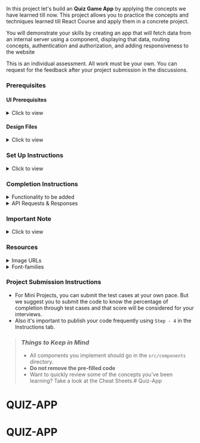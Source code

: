 In this project let's build an **Quiz Game App** by applying the concepts we have learned till now. This project allows you to practice the concepts and techniques learned till React Course and apply them in a concrete project.

You will demonstrate your skills by creating an app that will fetch data from an internal server using a component, displaying that data, routing concepts, authentication and authorization, and adding responsiveness to the website

This is an individual assessment. All work must be your own. You can request for the feedback after your project submission in the discussions.

### Prerequisites

#### UI Prerequisites

<details>
<summary>Click to view</summary>

- What is Figma?
  - Figma is a vector graphics editor and prototyping tool which is primarily web-based. You can check more info on the <a href="https://www.figma.com/" target="_blank">website</a>
- Create a Free account in Figma.
  - Kindly follow the instructions as shown in <a href="https://www.youtube.com/watch?v=hrHL2VLMl7g&t=37s" target="_blank">this</a> video to create a free Figma account. Watch the video upto **00:50**
- How to Check CSS in Figma?
  - Kindly follow the instructions as shown in <a href="https://www.youtube.com/watch?v=B242nuM3y2s" target="_blank">this</a> video to check CSS in a Figma screen. Watch the video upto **02:45**.
- Export Images in Figma screen

  - Kindly follow the instructions as shown in <a href="https://www.youtube.com/watch?v=NpzL1MONwaw" target="_blank">this</a> video to export images from a Figma screen.
  - Click on the Export button to get Export options as shown in the below image.

  <div style="text-align:center;margin:10px 0px 0px 45px;width:200px;">
    <img src="https://assets.ccbp.in/frontend/react-js/figma-export-option.png" />
  </div>

- Upload your exported images from Figma to Cloudinary and get image URLs from Cloudinary. Refer <a href="https://learning.ccbp.in/projects/course?c_id=fe4c935d-3ad5-4bb8-a1a5-9b045ae70010&s_id=2f72d6fe-09a7-4c0a-b0db-196740c853a0&t_id=6535e48d-fb4e-45c4-9654-3da423c79e26" target="_blank">this</a> session for better understanding.

</details>

#### Design Files

<details>
<summary>Click to view</summary>

- You can check the **Design Files** for different devices <a href="https://www.figma.com/file/CGeJPV0CILNyptjYhRk4pH/Quiz-Game?type=design&node-id=0%3A1&mode=design&t=fXttePOYSebrap8P-1" target="_blank">here</a>.

</details>

### Set Up Instructions

<details>
<summary>Click to view</summary>

- Download dependencies by running `npm install`
- Start up the app using `npm start`
</details>

### Completion Instructions

<details>
<summary>Functionality to be added</summary>
<br/>

The app must have the following functionalities

- **Login Route**

  - When an invalid credentials are provided and the **Login** button is clicked, then the respective error message received from the response should be displayed
  - When a valid credentials are provided and the **Login** button is clicked, then the page should be navigated to the Home Route
  - When an _unauthenticated_ user tries to access the Home Route, Assessment Route and Results Route, then the page should be navigated to Login Route
  - When an _authenticated_ user tries to access the Home Route, Assessment Route and Results Route, then the page should be navigated to the respective route
  - When an _authenticated_ user tries to access the Login Route, then the page should be navigated to the Home Route
  - When the **Show Password** checkbox is checked, then the password should be shown
  - When the **Show Password** checkbox is unchecked, then the password should be masked

- **Home Route**

  - When an authenticated user opens the Home Route,
    - When the **Start Quiz** button is clicked, then the page should be navigated to the Quiz Game Route

- **Quiz Game Route**
  - When an authenticated user opens the Quiz Game Route,
    - An HTTP GET request should be made to **quizQuestionsApiUrl**
      - **_loader_** should be displayed while fetching the data
      - After the data is fetched successfully,
        - The text of the first question, along with its corresponding options from the list of questions received in the response, should be displayed.
          - If the `option_type` value is `DEFAULT`, then the default options view should be displayed as shown in the Figma
          - If the `option_type` value is `IMAGE`, then the image options view should be displayed as shown in the Figma
          - If the `option_type` value is `SINGLE SELECT`, then the single select options view should be displayed as shown in the Figma.
        - The **Next Question** button should be disabled
        - The **Timer** should start running backward from the timer limit value set
          - Each question should have the time limit of **15** seconds to attempt the question
          - When a question is not attempted before the **15** seconds time limit,
            - The Question is considered as unattempted question
            - The next question text and its corresponding options should be displayed
            - If it is last question in the questions list, then the quiz should end, and the results page should be displayed.
        - If the HTTP GET request made is unsuccessful, then the failure view should be displayed as shown in the Figma
          - When the **Retry** button is clicked, an HTTP GET request should be made to **questionsApiUrl**
        - When a option is selected in the question,
          - The **Timer** should stop running
          - The **Next Question** button should be enabled
        - If the selected option is correct,
          - The selected option should be highlighted in to `#1c944b` as shown in the Output
          - The **Right Checked Circle** image should be displayed after the selected option
        - If the selected option is not correct,
          - The selected option should be highlighted in to `#bf2626` as shown in the Output
          - The **Wrong Close Circle** image should be displayed after the selected option
          - The right option should be highlighted in to `#1c944b` as shown in the Output
          - The **Right Checked Circle** image should be displayed after the right option
        - When the **Next Question** button is clicked, then the next question text and its corresponding options should be displayed
        - When the last question number in the question numbers list is clicked,
          - The **Submit** button should be displayed in the place of **Next Question** button
        - When the **Submit** button is clicked after the option is selected in the question within the time limit, then the quiz should end, and the game results route should be displayed.
- **Game Results Route**
  - If user has opted the correct answers for more than five questions
    - The user is considered as won and congrats results page should be displayed
  - If user has opted the correct answers for below five questions
    - The user is considered as lose and failure results page should be displayed
- **Game Reports Route**

  - When the **Report** button is clicked in the results page,
    - The results of the exam should be displayed along with the unattempted questions with their right options as selected as shown in the output

- **Not Found Route**

  - When a random path is provided as the URL, then the page should navigate to the Not Found Route

- **Header**

  - When the **website logo** image in the Header is clicked, the page should be navigated to the Home Route
  - When the **Logout** button in the Header is clicked in Home or Assessment or Results Route, then the page should be navigated to the Login Route

- Users should be able to view the website responsively in mobile view, tablet view as well
</details>

<details>
<summary>API Requests & Responses</summary>
<br/>

**loginApiUrl**

#### API: `https://apis.ccbp.in/login`

#### Method: `POST`

#### Request:

```json
{
  "username": "rahul",
  "password": "rahul@2021"
}
```

#### Description:

Returns a response based on the credentials provided

#### Sample Success Response

```json
{
  "jwt_token": "eyJhbGciOiJIUzI1NiIsInR5cCI6IkpXVCJ9.eyJ1c2VybmFtZSI6InJhaHVsIiwicm9sZSI6IlBSSU1FX1VTRVIiLCJpYXQiOjE2MTk2Mjg2MTN9. nZDlFsnSWArLKKeF0QbmdVfLgzUbx1BGJsqa2kc_21Y"
}
```

#### Sample Failure Response

```json
{
  "status_code": 404,
  "error_msg": "Username is not found"
}
```

**questionsApiUrl**

#### API: `https://apis.ccbp.in/assess/questions`

#### Method: `GET`

#### Description:

Returns a response containing the list of all questions

#### Sample Response

```json
{
  "total": 10,
  "questions": [
    {
      "id": "4c08f8e2-d69a-4cfa-9245-b76bdf3588d1",
      "options_type": "DEFAULT",
      "question_text": "React JS is developed by?",
      "options": [
        {
          "id": "a8222953-e043-4873-abee-bc5dae13ee51",
          "text": "Facebook",
          "is_correct": "true"
        },
        {
          "id": "0d5470e9-915e-400f-b495-930291046216",
          "text": "Twitter",
          "is_correct": "false"
        },
        "..."
      ]
    },
    "..."
  ]
}
```

</details>

### Important Note

<details>
<summary>Click to view</summary>

<br/>

**The following instructions are required for the tests to pass**

- **Note:**

  - For Mini Projects, You have to use HTML elements to style the React Components. Usage of `styled-components` (CSS in JS) to style React components are not supported in Mini Projects. Test cases won't be passed, if you use styled components.
  - Refer to the below Example for the usage of `data-testid` in the HTML elements
    - Example: `<div data-testid="questionItem" className="question-item"/>`

- **Routes**

  - `Home` Route should consist of `/` in the URL path
  - `Quiz Game` Route should consist of `/quiz-game` in the URL path
  - `Game Results` Route should consist of `/game-results` in the URL path
  - `Game Report` Route should consist of `/game-report` in the URL path

  - **Header**

    - The Quiz Game Logo image in Header should consist of alt attribute value as `website logo`

- **Login Route**

  - The Quiz Game Logo image should consist of alt attribute value as `login website logo`

- **Home Route**

  - The game image should consist of alt attribute value as `start quiz game`.
  - Kindly follow the game instructions as shown in figma.

- **Quiz Game Route**

  - Each question should have the time limit of **15** seconds to attempt the question
  - The Failure View image should consist of alt attribute value as `failure view`
  - Wrap the `Loader` component with an HTML container element and add the `data-testid` attribute value as **loader** to it

  ```jsx
  <div className="loader-container" data-testid="loader">
    <Loader type="ThreeDots" color="#263868" height={50} width={50} />
  </div>
  ```

  - The question with `options_type` is `IMAGE`, options should have alt attribute value as the value of the key `text` of each option item in the corresponding question from the list of questions from the received response

- **Game Results Route**

  - The trophy image in the congrats results page should consist of alt attribute value as `congrats`
  - The lose image in the failure results page should consist of alt attribute value as `lose`

- **Not Found Route**
  - The Not Found image should consist of alt attribute value as `not found`

</details>

### Resources

<details>
<summary>Image URLs</summary>

- https://assets.ccbp.in/frontend/react-js/quiz-game-start-the-quiz-img.png alt should be **start quiz game**
- https://assets.ccbp.in/frontend/react-js/quiz-game-error-img.png alt should be **warning icon**
- https://assets.ccbp.in/frontend/react-js/quiz-game-check-circle-img.png alt should be **correct checked circle**
- https://assets.ccbp.in/frontend/react-js/quiz-game-close-circle-img.png alt should be **incorrect close circle**
- https://assets.ccbp.in/frontend/react-js/quiz-game-congrats-trophy-img.png alt should be **won**
- https://assets.ccbp.in/frontend/react-js/quiz-game-lose-img.png alt should be **lose**
- https://assets.ccbp.in/frontend/react-js/quiz-game-right-check-img.png alt should be **correct answer icon**
- https://assets.ccbp.in/frontend/react-js/quiz-game-wrong-check-img.png alt should be **incorrect answer icon**
- https://assets.ccbp.in/frontend/react-js/quiz-game-un-answered-img.png alt should be **unattempted icon**
- https://assets.ccbp.in/frontend/react-js/nxt-assess-failure-img.png alt should be **failure view**
- https://assets.ccbp.in/frontend/react-js/quiz-game-congrats-card-bg.png **background image** in the game won view

</details>

<details>
<summary>Font-families</summary>

- Roboto

</details>

### Project Submission Instructions

- For Mini Projects, you can submit the test cases at your own pace. But we suggest you to submit the code to know the percentage of completion through test cases and that score will be considered for your interviews.
- Also it's important to publish your code frequently using `Step - 4` in the Instructions tab.

> ### _Things to Keep in Mind_
>
> - All components you implement should go in the `src/components` directory.
> - **Do not remove the pre-filled code**
> - Want to quickly review some of the concepts you’ve been learning? Take a look at the Cheat Sheets.# Quiz-App
# QUIZ-APP
# QUIZ-APP

